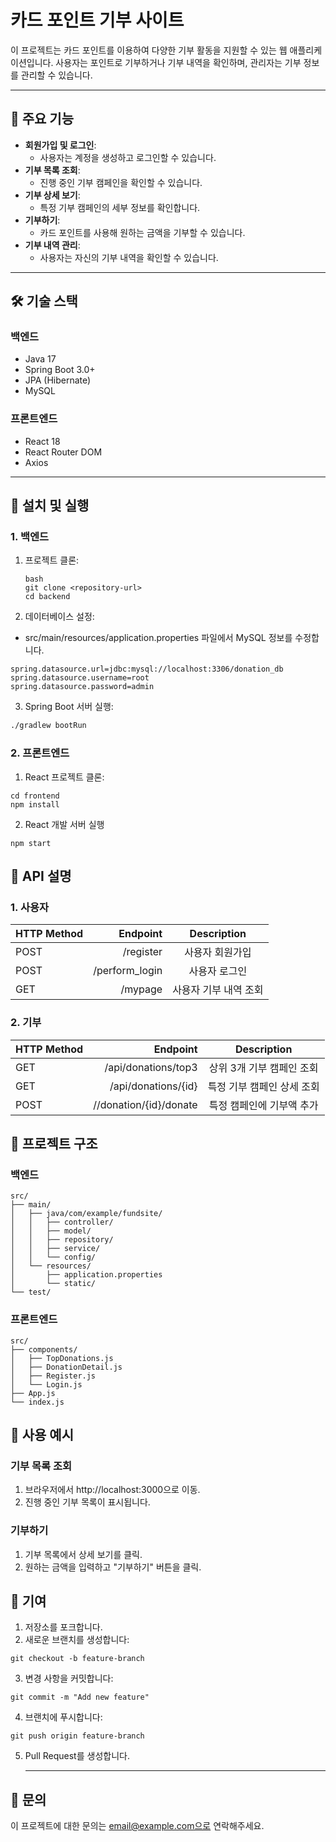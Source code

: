 # 카드 포인트 기부 사이트

이 프로젝트는 카드 포인트를 이용하여 다양한 기부 활동을 지원할 수 있는 웹 애플리케이션입니다. 사용자는 포인트로 기부하거나 기부 내역을 확인하며, 관리자는 기부 정보를 관리할 수 있습니다.

---

## 🌟 주요 기능
- **회원가입 및 로그인**:
  - 사용자는 계정을 생성하고 로그인할 수 있습니다.
- **기부 목록 조회**:
  - 진행 중인 기부 캠페인을 확인할 수 있습니다.
- **기부 상세 보기**:
  - 특정 기부 캠페인의 세부 정보를 확인합니다.
- **기부하기**:
  - 카드 포인트를 사용해 원하는 금액을 기부할 수 있습니다.
- **기부 내역 관리**:
  - 사용자는 자신의 기부 내역을 확인할 수 있습니다.

---

## 🛠️ 기술 스택
### **백엔드**
- Java 17
- Spring Boot 3.0+
- JPA (Hibernate)
- MySQL

### **프론트엔드**
- React 18
- React Router DOM
- Axios

---

## 🚀 설치 및 실행

### **1. 백엔드**
1. 프로젝트 클론:
   ```
   bash
   git clone <repository-url>
   cd backend
   ```

2. 데이터베이스 설정:
- src/main/resources/application.properties 파일에서 MySQL 정보를 수정합니다.
```
spring.datasource.url=jdbc:mysql://localhost:3306/donation_db
spring.datasource.username=root
spring.datasource.password=admin
```

3. Spring Boot 서버 실행:
  ```bash
./gradlew bootRun
```
### **2. 프론트엔드**

1. React 프로젝트 클론:
  ```
cd frontend
npm install
```
2. React 개발 서버 실행
  ```
npm start
```
## 📖 API 설명
### **1. 사용자**

|HTTP Method|Endpoint|Description|
|:---|---:|:---:|
|POST|/register|사용자 회원가입|
|POST|/perform_login|사용자 로그인|
|GET|/mypage|사용자 기부 내역 조회|

### **2. 기부**
|HTTP Method|Endpoint|Description|
|:---|---:|:---:|
|GET|/api/donations/top3|상위 3개 기부 캠페인 조회|
|GET|/api/donations/{id}|특정 기부 캠페인 상세 조회|
|POST|//donation/{id}/donate|특정 캠페인에 기부액 추가|

## 📂 프로젝트 구조
### **백엔드**
  ```
src/
├── main/
│   ├── java/com/example/fundsite/
│   │   ├── controller/
│   │   ├── model/
│   │   ├── repository/
│   │   ├── service/
│   │   └── config/
│   └── resources/
│       ├── application.properties
│       └── static/
└── test/
```
### **프론트엔드**
```
src/
├── components/
│   ├── TopDonations.js
│   ├── DonationDetail.js
│   ├── Register.js
│   └── Login.js
├── App.js
└── index.js
```

## 📜 사용 예시

### **기부 목록 조회**
1. 브라우저에서 http://localhost:3000으로 이동.
2. 진행 중인 기부 목록이 표시됩니다.
   
### **기부하기**
1. 기부 목록에서 상세 보기를 클릭.
2. 원하는 금액을 입력하고 "기부하기" 버튼을 클릭.

## 🤝 기여
1. 저장소를 포크합니다.
2. 새로운 브랜치를 생성합니다:

```
git checkout -b feature-branch
```
3. 변경 사항을 커밋합니다:
```
git commit -m "Add new feature"
```
4. 브랜치에 푸시합니다:
```
git push origin feature-branch
```
5. Pull Request를 생성합니다.
   - - -

## 📧 문의

이 프로젝트에 대한 문의는 email@example.com으로 연락해주세요.
